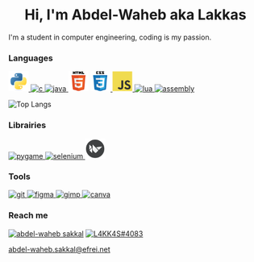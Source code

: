 <h1 align="center">Hi, I'm Abdel-Waheb aka Lakkas</h1>
I'm a student in computer engineering, coding is my passion.

<h3 align="left">Languages</h3>
<p align="left">
    <a href="https://www.python.org" target="_blank" rel="noreferrer"> <img src="https://raw.githubusercontent.com/devicons/devicon/master/icons/python/python-original.svg" alt="python" width="40" height="40"/> </a>
    <a href="https://fr.wikipedia.org/wiki/C_(langage)" target="_blank" rel="noreferrer"> <img src="https://upload.wikimedia.org/wikipedia/commons/1/18/C_Programming_Language.svg" alt="c" width="40" height="40"/> </a>
    <a href="https://www.java.com/fr/" target="_blank" rel="noreferrer"> <img src="https://upload.wikimedia.org/wikipedia/fr/2/2e/Java_Logo.svg" alt="java" width="40" height="40"/> </a>
  <a href="https://www.w3.org/html/" target="_blank" rel="noreferrer"> <img src="https://raw.githubusercontent.com/devicons/devicon/master/icons/html5/html5-original-wordmark.svg" alt="html5" width="40" height="40"/></a>
  <a href="https://www.w3schools.com/css/" target="_blank" rel="noreferrer"> <img src="https://raw.githubusercontent.com/devicons/devicon/master/icons/css3/css3-original-wordmark.svg" alt="css3" width="40" height="40"/> </a> 
  <a href="https://developer.mozilla.org/en-US/docs/Web/JavaScript" target="_blank" rel="noreferrer"> <img src="https://raw.githubusercontent.com/devicons/devicon/master/icons/javascript/javascript-original.svg" alt="javascript" width="40" height="40"/> </a>
   <a href="https://www.lua.org/" target="_blank" rel="noreferrer"> <img src="https://upload.wikimedia.org/wikipedia/commons/c/cf/Lua-Logo.svg" alt="lua" width="40" height="40"/> </a>
   <a href="https://en.wikipedia.org/wiki/Assembly_language" target="_blank" rel="noreferrer"> <img src="https://cdn.hackr.io/uploads/topics_svg/1515163329FBBk5SGRAt.svg" alt="assembly" width="40" height="40"/> </a>
</p>


![Top Langs](https://github-readme-stats.vercel.app/api/top-langs/?username=l4kk4s&layout=donut-vertical&theme=transparent)

<h3 align="left">Librairies</h3>
<p align="left">
  <a href="https://www.pygame.org" target="_blank" rel="noreferrer"> <img src="https://www.pygame.org/ftp/pygame-head-party.png" alt="pygame" width="40" height="40"/> </a>
  <a href="https://www.selenium.dev" target="_blank" rel="noreferrer"> <img src="https://raw.githubusercontent.com/detain/svg-logos/780f25886640cef088af994181646db2f6b1a3f8/svg/selenium-logo.svg" alt="selenium" width="40" height="40"/>
  <a href="https://kivy.org/index.html" target="_blank" rel="noreferrer"> <img src="https://raw.githubusercontent.com/kivy/kivy/master/kivy/data/logo/kivy-icon-256.png" alt="kivy" width="40" height="40"/> </a>
</p>

<h3 align="left">Tools</h3>
<p align="left">
  <a href="https://git-scm.com/" target="_blank" rel="noreferrer"> <img src="https://humancoders-formations.s3.amazonaws.com/uploads/course/logo/10/formation-git.png" alt="git" width="40" height="40"/> </a>
  <a href="https://www.figma.com/" target="_blank" rel="noreferrer"> <img src="https://www.vectorlogo.zone/logos/figma/figma-icon.svg" alt="figma" width="40" height="40"/> </a>
  <a href="https://www.gimp.org/" target="_blank" rel="noreferrer"> <img src="https://www.gimp.org/images/frontpage/wilber-big.png" alt="gimp" width="40" height="40"/> </a>
  <a href="https://www.canva.com/" target="_blank" rel="noreferrer"> <img src="https://static.canva.com/web/images/12487a1e0770d29351bd4ce4f87ec8fe.svg" alt="canva" width="40" height="40"/> </a>
</p>

<h3 align="left">Reach me</h3>
<p align="left">
    <a href="https://linkedin.com/in/abdel-waheb-sakkal/" target="blank"><img align="center" src="https://raw.githubusercontent.com/rahuldkjain/github-profile-readme-generator/master/src/images/icons/Social/linked-in-alt.svg" alt="abdel-waheb sakkal" height="30" width="40" /></a>
    <a href="https://discord.gg/L4KK4S#4083" target="blank"><img align="center" src="https://raw.githubusercontent.com/rahuldkjain/github-profile-readme-generator/master/src/images/icons/Social/discord.svg" alt="L4KK4S#4083" height="30" width="40" /></a>
</p>

[abdel-waheb.sakkal@efrei.net](mailto:abdel-waheb.sakkal@efrei.net)
